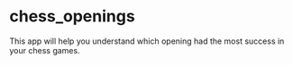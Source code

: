 # chess_openings
This app will help you understand which opening had the most success in your chess games.
